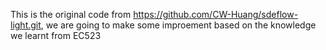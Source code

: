 This is the original code from https://github.com/CW-Huang/sdeflow-light.git, we are going to make some improement based on the knowledge we learnt from EC523
